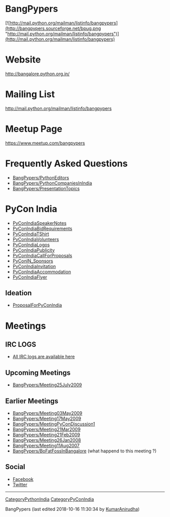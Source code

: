 BangPypers
==========

[![http://mail.python.org/mailman/listinfo/bangpypers](http://bangpypers.sourceforge.net/bpug.png "http://mail.python.org/mailman/listinfo/bangpypers")](http://mail.python.org/mailman/listinfo/bangpypers) 

Website
=======

<http://bangalore.python.org.in/> 

Mailing List
============

<http://mail.python.org/mailman/listinfo/bangpypers> 

Meetup Page
===========

<https://www.meetup.com/bangpypers> 

Frequently Asked Questions
==========================

* [BangPypers/PythonEditors](https://github.com/elena/python-wiki-replica/blob/main/events-local-groups/BangPypers/PythonEditors)
* [BangPypers/PythonCompaniesInIndia](https://github.com/elena/python-wiki-replica/blob/main/events-local-groups/BangPypers/PythonCompaniesInIndia)
* [BangPypers/PresentationTopics](https://github.com/elena/python-wiki-replica/blob/main/events-local-groups/BangPypers/PresentationTopics)

PyCon India
===========

* [PyConIndiaSpeakerNotes](https://github.com/elena/python-wiki-replica/blob/main/events-major/PyConIndiaSpeakerNotes)
* [PyConIndiaBidRequirements](https://github.com/elena/python-wiki-replica/blob/main/events-major/PyConIndiaBidRequirements)
* [PyConIndiaTShirt](https://github.com/elena/python-wiki-replica/blob/main/events-major/PyConIndiaTShirt)
* [PyConIndiaVolunteers](https://github.com/elena/python-wiki-replica/blob/main/events-major/PyConIndiaVolunteers)
* [PyConIndiaLogos](https://github.com/elena/python-wiki-replica/blob/main/events-major/PyConIndiaLogos)
* [PyConIndiaPublicity](/moin/PyConIndiaPublicity)
* [PyConIndiaCallForProposals](https://github.com/elena/python-wiki-replica/blob/main/events-major/PyConIndiaCallForProposals)
* [PyConIN\_Sponsors](http://wiki.python.org/moin/PyConIN_Sponsors)
* [PyConIndiaInvitation](https://github.com/elena/python-wiki-replica/blob/main/events-major/PyConIndiaInvitation)
* [PyConIndiaAccommodation](/moin/PyConIndiaAccommodation)
* [PyConIndiaFlyer](https://github.com/elena/python-wiki-replica/blob/main/events-major/PyConIndiaFlyer)

Ideation
--------

* [ProposalForPyConIndia](/moin/ProposalForPyConIndia)

Meetings
========

IRC LOGS
--------

* [All IRC logs are available here](http://wiki.python.orghttps://github.com/elena/python-wiki-replica/blob/main/events-local-groups/BangPypers/IRCLogs)

Upcoming Meetings
-----------------

* [BangPypers/Meeting25July2009](https://github.com/elena/python-wiki-replica/blob/main/events-local-groups/BangPypers/Meeting25July2009)

Earlier Meetings
----------------

* [BangPypers/Meeting03May2009](https://github.com/elena/python-wiki-replica/blob/main/events-local-groups/BangPypers/Meeting03May2009)
* [BangPypers/Meeting17May2009](https://github.com/elena/python-wiki-replica/blob/main/events-local-groups/BangPypers/Meeting17May2009)
* [BangPypers/MeetingPyConDiscussion1](https://github.com/elena/python-wiki-replica/blob/main/events-local-groups/BangPypers/MeetingPyConDiscussion1)
* [BangPypers/Meeting21Mar2009](https://github.com/elena/python-wiki-replica/blob/main/events-local-groups/BangPypers/Meeting21Mar2009)
* [BangPypers/Meeting21Feb2009](https://github.com/elena/python-wiki-replica/blob/main/events-local-groups/BangPypers/Meeting21Feb2009)
* [BangPypers/Meeting26Jan2008](https://github.com/elena/python-wiki-replica/blob/main/events-local-groups/BangPypers/Meeting26Jan2008)
* [BangPypers/Meeting11Aug2007](https://github.com/elena/python-wiki-replica/blob/main/events-local-groups/BangPypers/Meeting11Aug2007)
* [BangPypers/BoFatFossInBangalore](https://github.com/elena/python-wiki-replica/blob/main/events-local-groups/BangPypers/BoFatFossInBangalore) (what happend to this meeting ?)

Social
------

* [Facebook](https://www.facebook.com/bangpypers)
* [Twitter](https://twitter.com/__bangpypers__)

---

[CategoryPythonIndia](https://github.com/elena/python-wiki-replica/blob/main/reference-international/CategoryPythonIndia) [CategoryPyConIndia](https://github.com/elena/python-wiki-replica/blob/main/.historical-pages/CategoryPyConIndia) 

BangPypers (last edited 2018-10-16 11:30:34 by [KumarAnirudha](https://github.com/elena/python-wiki-replica/blob/main/users/KumarAnirudha "KumarAnirudha @ 42-109-151-22.live.vodafone.in[42.109.151.22]"))
